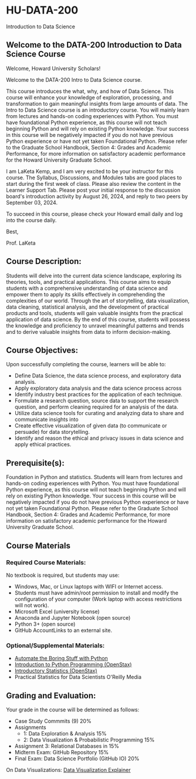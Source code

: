 # HU-DATA-200
Introduction to Data Science
## Welcome to the DATA-200 Introduction to Data Science Course
Welcome, Howard University Scholars!

Welcome to the DATA-200 Intro to Data Science course. 

This course introduces the what, why, and how of Data Science. This course will enhance your knowledge of exploration, processing, and transformation to gain meaningful insights from large amounts of data. The Intro to Data Science course is an introductory course. You will mainly learn from lectures and hands-on coding experiences with Python. You must have foundational Python experience, as this course will not teach beginning Python and will rely on existing Python knowledge. Your success in this course will be negatively impacted if you do not have previous Python experience or have not yet taken Foundational Python. Please refer to the Graduate School Handbook, Section 4: Grades and Academic Performance, for more information on satisfactory academic performance for the Howard University Graduate School. 

I am LaKeta Kemp, and I am very excited to be your instructor for this course. The Syllabus, Discussions, and Modules tabs are good places to start during the first week of class. Please also review the content in the Learner Support Tab. Please post your initial response to the discussion board's introduction activity by August 26, 2024, and reply to two peers by September 03, 2024. 

To succeed in this course, please check your Howard email daily and log into the course daily. 

Best, 

Prof. LaKeta

## Course Description:
Students will delve into the current data science landscape, exploring its theories, tools, and practical applications. This course aims to equip students with a comprehensive understanding of data science and empower them to apply its skills effectively in comprehending the complexities of our world. Through the art of storytelling, data visualization, data cleaning, statistical analysis, and the development of practical products and tools, students will gain valuable insights from the practical application of data science. By the end of this course, students will possess the knowledge and proficiency to unravel meaningful patterns and trends and to derive valuable insights from data to inform decision-making.

## Course Objectives: 
Upon successfully completing the course, learners will be able to:

* Define Data Science, the data science process, and exploratory data analysis.
* Apply exploratory data analysis and the data science process across
* Identify industry best practices for the application of each technique.
* Formulate a research question, source data to support the research question, and perform cleaning required for an analysis of the data.
* Utilize data science tools for curating and analyzing data to share and communicate insights into
* Create effective visualization of given data (to communicate or persuade) for data storytelling.
* Identify and reason the ethical and privacy issues in data science and apply ethical practices.

## Prerequisite(s): 
Foundation in Python and statistics. Students will learn from lectures and hands-on coding experiences with Python. You must have foundational Python experience, as this course will not teach beginning Python and will rely on existing Python knowledge. Your success in this course will be negatively impacted if you do not have previous Python experience or have not yet taken Foundational Python. Please refer to the Graduate School Handbook, Section 4: Grades and Academic Performance, for more information on satisfactory academic performance for the Howard University Graduate School.

## Course Materials
### Required Course Materials: 
No textbook is required, but students may use:
* Windows, Mac, or Linux laptops with WIFI or Internet access.
* Students must have admin/root permission to install and modify the configuration of your computer (Work laptop with access restrictions will not work).
* Microsoft Excel (university license)
* Anaconda and Jupyter Notebook (open source)
* Python 3+ (open source)
* GitHub AccountLinks to an external site.

### Optional/Supplemental Materials:
* [Automate the Boring Stuff with Python](https://automatetheboringstuff.com/)
* [Introduction to Python Programming (OpenStax)](https://openstax.org/details/books/introduction-python-programming)
* [Introductory Statistics (OpenStax)](https://openstax.org/details/books/introductory-statistics-2e/)
* Practical Statistics for Data Scientists O'Reilly Media

## Grading and Evaluation:  
Your grade in the course will be determined as follows:

* Case Study Commmits (9) 20%
* Assignments
  * 1: Data Exploration & Analysis 15%
  * 2: Data Visualization & Probabilistic Programming 15%
* Assignment 3: Relational Databases in 15%
* Midterm Exam: GitHub Repository 15%
* Final Exam: Data Science Portfolio (GitHub IO) 20%

On Data Visualizations: [Data Visualization Explainer](https://github.com/laketalkemp/HU-DATA-200/blob/7887bd5318c6cd85deb35341dde2119bb4082d60/Data%20Visualization.md)
